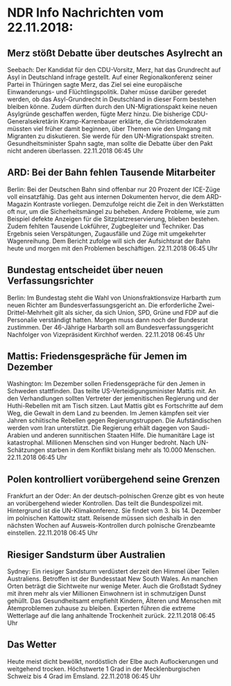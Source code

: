 # NDR Info Nachrichten vom 22.11.2018:


## Merz stößt Debatte über deutsches Asylrecht an
Seebach:	Der Kandidat für den CDU-Vorsitz, Merz, hat das Grundrecht auf Asyl in Deutschland infrage gestellt. Auf einer Regionalkonferenz seiner Partei in Thüringen sagte Merz, das Ziel sei eine europäische Einwanderungs- und Flüchtlingspolitik. Daher müsse darüber geredet werden, ob das Asyl-Grundrecht in Deutschland in dieser Form bestehen bleiben könne. Zudem dürften durch den UN-Migrationspakt keine neuen Asylgründe geschaffen werden, fügte Merz hinzu. Die bisherige CDU-Generalsekretärin Kramp-Karrenbauer erklärte, die Christdemokraten müssten viel früher damit beginnen, über Themen wie den Umgang mit Migranten zu diskutieren. Sie werde für den UN-Migrationspakt streiten. Gesundheitsminister Spahn sagte, man sollte die Debatte über den Pakt nicht anderen überlassen. 22.11.2018 06:45 Uhr 

## ARD: Bei der Bahn fehlen Tausende Mitarbeiter
Berlin: Bei der Deutschen Bahn sind offenbar nur 20 Prozent der ICE-Züge voll einsatzfähig. Das geht aus internen Dokumenten hervor, die dem ARD-Magazin Kontraste vorliegen. Demzufolge reicht die Zeit in den Werkstätten oft nur, um die Sicherheitsmängel zu beheben. Andere Probleme, wie zum Beispiel defekte Anzeigen für die Sitzplatzreservierung, blieben bestehen. Zudem fehlten Tausende Lokführer, Zugbegleiter und Techniker. Das Ergebnis seien Verspätungen, Zugausfälle und Züge mit umgekehrter Wagenreihung. Dem Bericht zufolge will sich der Aufsichtsrat der Bahn heute und morgen mit den Problemen beschäftigen. 22.11.2018 06:45 Uhr 

## Bundestag entscheidet über neuen Verfassungsrichter
Berlin: Im Bundestag steht die Wahl von Unionsfraktionsvize Harbarth zum neuen Richter am Bundesverfassungsgericht an. Die erforderliche Zwei-Drittel-Mehrheit gilt als sicher, da sich Union, SPD, Grüne und FDP auf die Personalie verständigt hatten. Morgen muss dann noch der Bundesrat zustimmen. Der 46-Jährige Harbarth soll am Bundesverfassungsgericht Nachfolger von Vizepräsident Kirchhof werden. 22.11.2018 06:45 Uhr 

## Mattis: Friedensgespräche für Jemen im Dezember
Washington:	       Im Dezember sollen Friedensgepräche für den Jemen in Schweden stattfinden. Das teilte US-Verteidigungsminister Mattis mit. An den Verhandlungen sollten Vertreter der jemenitischen Regierung und der Huthi-Rebellen mit am Tisch sitzen. Laut Mattis gibt es Fortschritte auf dem Weg, die Gewalt in dem Land zu beenden. Im Jemen kämpfen seit vier Jahren schiitische Rebellen gegen Regierungstruppen. Die Aufständischen werden vom Iran unterstützt. Die Regierung erhält dagegen von Saudi-Arabien und anderen sunnitischen Staaten Hilfe. Die humanitäre Lage ist katastrophal. Millionen Menschen sind von Hunger bedroht. Nach UN-Schätzungen starben in dem Konflikt bislang mehr als 10.000 Menschen. 22.11.2018 06:45 Uhr 

## Polen kontrolliert vorübergehend seine Grenzen
Frankfurt an der Oder: An der deutsch-polnischen Grenze gibt es von heute an vorübergehend wieder Kontrollen. Das teilt die Bundespolizei mit. Hintergrund ist die UN-Klimakonferenz. Sie findet vom 3. bis 14. Dezember im polnischen Kattowitz statt. Reisende müssen sich deshalb in den nächsten Wochen auf Ausweis-Kontrollen durch polnische Grenzbeamte einstellen. 22.11.2018 06:45 Uhr 

## Riesiger Sandsturm über Australien
Sydney: Ein riesiger Sandsturm verdüstert derzeit den Himmel über Teilen Australiens. Betroffen ist der Bundesstaat New South Wales. An manchen Orten beträgt die Sichtweite nur wenige Meter. Auch die Großstadt Sydney mit ihren mehr als vier Millionen Einwohnern ist in schmutzigen Dunst gehüllt. Das Gesundheitsamt empfiehlt Kindern, Älteren und Menschen mit Atemproblemen zuhause zu bleiben. Experten führen die extreme Wetterlage auf die lang anhaltende Trockenheit zurück. 22.11.2018 06:45 Uhr 

## Das Wetter
Heute meist dicht bewölkt, nordöstlich der Elbe auch Auflockerungen und weitgehend trocken. Höchstwerte 1 Grad in der Mecklenburgischen Schweiz bis 4 Grad im Emsland. 22.11.2018 06:45 Uhr 
